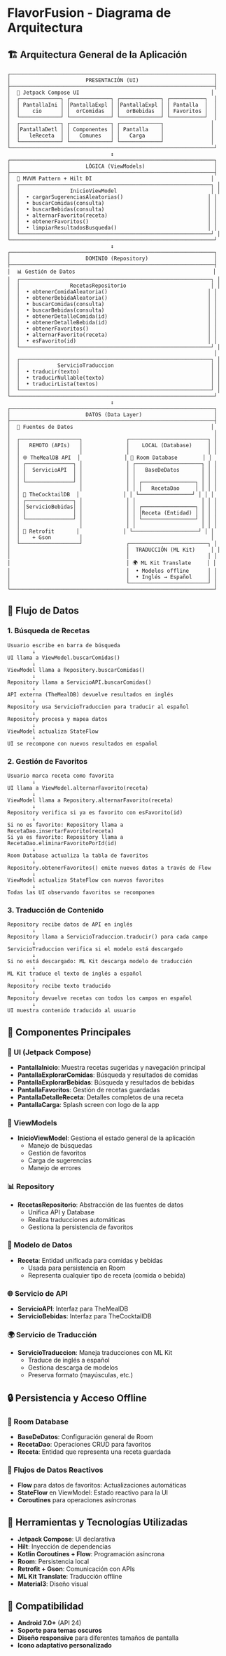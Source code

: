 # FlavorFusion - Diagrama de Arquitectura

## 🏗️ Arquitectura General de la Aplicación

```
┌─────────────────────────────────────────────────────────────────┐
│                        PRESENTACIÓN (UI)                        │
├─────────────────────────────────────────────────────────────────┤
│  📱 Jetpack Compose UI                                          │
│  ┌─────────────┐ ┌─────────────┐ ┌─────────────┐ ┌───────────┐  │
│  │ PantallaIni │ │PantallaExpl │ │PantallaExpl │ │ Pantalla  │  │
│  │    cio      │ │  orComidas  │ │  orBebidas  │ │ Favoritos │  │
│  └─────────────┘ └─────────────┘ └─────────────┘ └───────────┘  │
│  ┌─────────────┐ ┌─────────────┐ ┌─────────────┐               │
│  │PantallaDetl │ │ Componentes │ │ Pantalla    │               │
│  │   leReceta  │ │   Comunes   │ │   Carga     │               │
│  └─────────────┘ └─────────────┘ └─────────────┘               │
└─────────────────────────────────────────────────────────────────┘
                                 ↕
┌─────────────────────────────────────────────────────────────────┐
│                        LÓGICA (ViewModels)                      │
├─────────────────────────────────────────────────────────────────┤
│  🧠 MVVM Pattern + Hilt DI                                      │
│  ┌─────────────────────────────────────────────────────────────┐ │
│  │                InicioViewModel                              │ │
│  │  • cargarSugerenciasAleatorias()                           │ │
│  │  • buscarComidas(consulta)                                 │ │
│  │  • buscarBebidas(consulta)                                 │ │
│  │  • alternarFavorito(receta)                                │ │
│  │  • obtenerFavoritos()                                      │ │
│  │  • limpiarResultadosBusqueda()                             │ │
│  └─────────────────────────────────────────────────────────────┘ │
└─────────────────────────────────────────────────────────────────┘
                                 ↕
┌─────────────────────────────────────────────────────────────────┐
│                        DOMINIO (Repository)                     │
├─────────────────────────────────────────────────────────────────┤
│  📊 Gestión de Datos                                            │
│  ┌─────────────────────────────────────────────────────────────┐ │
│  │                RecetasRepositorio                           │ │
│  │  • obtenerComidaAleatoria()                                │ │
│  │  • obtenerBebidaAleatoria()                                │ │
│  │  • buscarComidas(consulta)                                 │ │
│  │  • buscarBebidas(consulta)                                 │ │
│  │  • obtenerDetalleComida(id)                                │ │
│  │  • obtenerDetalleBebida(id)                                │ │
│  │  • obtenerFavoritos()                                      │ │
│  │  • alternarFavorito(receta)                                │ │
│  │  • esFavorito(id)                                          │ │
│  └─────────────────────────────────────────────────────────────┘ │
│                                                                 │
│  ┌─────────────────────────────────────────────────────────────┐ │
│  │            ServicioTraduccion                               │ │
│  │  • traducir(texto)                                          │ │
│  │  • traducirNullable(texto)                                  │ │
│  │  • traducirLista(textos)                                    │ │
│  └─────────────────────────────────────────────────────────────┘ │
└─────────────────────────────────────────────────────────────────┘
                                 ↕
┌─────────────────────────────────────────────────────────────────┐
│                        DATOS (Data Layer)                       │
├─────────────────────────────────────────────────────────────────┤
│  🔄 Fuentes de Datos                                            │
│                                                                 │
│  ┌───────────────────┐              ┌─────────────────────────┐ │
│  │   REMOTO (APIs)   │              │    LOCAL (Database)     │ │
│  │                   │              │                         │ │
│  │ 🌐 TheMealDB API  │              │ 💾 Room Database        │ │
│  │ ┌───────────────┐ │              │ ┌─────────────────────┐ │ │
│  │ │  ServicioAPI  │ │              │ │   BaseDeDatos       │ │ │
│  │ │               │ │              │ │                     │ │ │
│  │ └───────────────┘ │              │ │ ┌─────────────────┐ │ │ │
│  │                   │              │ │ │   RecetaDao     │ │ │ │
│  │ 🍹 TheCocktailDB  │              │ │ └─────────────────┘ │ │ │
│  │ ┌───────────────┐ │              │ │                     │ │ │
│  │ │ServicioBebidas│ │              │ │ ┌─────────────────┐ │ │ │
│  │ │               │ │              │ │ │Receta (Entidad) │ │ │ │
│  │ └───────────────┘ │              │ │ └─────────────────┘ │ │ │
│  │                   │              │ │                     │ │ │
│  │ 🔧 Retrofit       │              │ └─────────────────────┘ │ │
│  │    + Gson         │                                         │
│  └───────────────────┘              ┌─────────────────────────┐ │
│                                     │  TRADUCCIÓN (ML Kit)     │ │
│                                     │                         │ │
│                                     │ 🌍 ML Kit Translate     │ │
│                                     │  • Modelos offline      │ │
│                                     │  • Inglés → Español     │ │
│                                     └─────────────────────────┘ │
└─────────────────────────────────────────────────────────────────┘
```

## 🔄 Flujo de Datos

### 1. Búsqueda de Recetas
```
Usuario escribe en barra de búsqueda
        ↓
UI llama a ViewModel.buscarComidas()
        ↓
ViewModel llama a Repository.buscarComidas()
        ↓
Repository llama a ServicioAPI.buscarComidas()
        ↓
API externa (TheMealDB) devuelve resultados en inglés
        ↓
Repository usa ServicioTraduccion para traducir al español
        ↓
Repository procesa y mapea datos
        ↓
ViewModel actualiza StateFlow
        ↓
UI se recompone con nuevos resultados en español
```

### 2. Gestión de Favoritos
```
Usuario marca receta como favorita
        ↓
UI llama a ViewModel.alternarFavorito(receta)
        ↓
ViewModel llama a Repository.alternarFavorito(receta)
        ↓
Repository verifica si ya es favorito con esFavorito(id)
        ↓
Si no es favorito: Repository llama a RecetaDao.insertarFavorito(receta)
Si ya es favorito: Repository llama a RecetaDao.eliminarFavoritoPorId(id)
        ↓
Room Database actualiza la tabla de favoritos
        ↓
Repository.obtenerFavoritos() emite nuevos datos a través de Flow
        ↓
ViewModel actualiza StateFlow con nuevos favoritos
        ↓
Todas las UI observando favoritos se recomponen
```

### 3. Traducción de Contenido
```
Repository recibe datos de API en inglés
        ↓
Repository llama a ServicioTraduccion.traducir() para cada campo
        ↓
ServicioTraduccion verifica si el modelo está descargado
        ↓
Si no está descargado: ML Kit descarga modelo de traducción
        ↓
ML Kit traduce el texto de inglés a español
        ↓
Repository recibe texto traducido
        ↓
Repository devuelve recetas con todos los campos en español
        ↓
UI muestra contenido traducido al usuario
```

## 🧩 Componentes Principales

### 📱 UI (Jetpack Compose)
- **PantallaInicio**: Muestra recetas sugeridas y navegación principal
- **PantallaExplorarComidas**: Búsqueda y resultados de comidas
- **PantallaExplorarBebidas**: Búsqueda y resultados de bebidas
- **PantallaFavoritos**: Gestión de recetas guardadas
- **PantallaDetalleReceta**: Detalles completos de una receta
- **PantallaCarga**: Splash screen con logo de la app

### 🧠 ViewModels
- **InicioViewModel**: Gestiona el estado general de la aplicación
  - Manejo de búsquedas
  - Gestión de favoritos
  - Carga de sugerencias
  - Manejo de errores

### 📊 Repository
- **RecetasRepositorio**: Abstracción de las fuentes de datos
  - Unifica API y Database
  - Realiza traducciones automáticas
  - Gestiona la persistencia de favoritos

### 💾 Modelo de Datos
- **Receta**: Entidad unificada para comidas y bebidas
  - Usada para persistencia en Room
  - Representa cualquier tipo de receta (comida o bebida)

### 🌐 Servicio de API
- **ServicioAPI**: Interfaz para TheMealDB
- **ServicioBebidas**: Interfaz para TheCocktailDB

### 🌍 Servicio de Traducción
- **ServicioTraduccion**: Maneja traducciones con ML Kit
  - Traduce de inglés a español
  - Gestiona descarga de modelos
  - Preserva formato (mayúsculas, etc.)

## 🔒 Persistencia y Acceso Offline

### 💾 Room Database
- **BaseDeDatos**: Configuración general de Room
- **RecetaDao**: Operaciones CRUD para favoritos
- **Receta**: Entidad que representa una receta guardada

### 🔄 Flujos de Datos Reactivos
- **Flow** para datos de favoritos: Actualizaciones automáticas
- **StateFlow** en ViewModel: Estado reactivo para la UI
- **Coroutines** para operaciones asíncronas

## 🔧 Herramientas y Tecnologías Utilizadas

- **Jetpack Compose**: UI declarativa
- **Hilt**: Inyección de dependencias
- **Kotlin Coroutines + Flow**: Programación asíncrona
- **Room**: Persistencia local
- **Retrofit + Gson**: Comunicación con APIs
- **ML Kit Translate**: Traducción offline
- **Material3**: Diseño visual

## 📱 Compatibilidad

- **Android 7.0+** (API 24)
- **Soporte para temas oscuros**
- **Diseño responsive** para diferentes tamaños de pantalla
- **Icono adaptativo personalizado**
